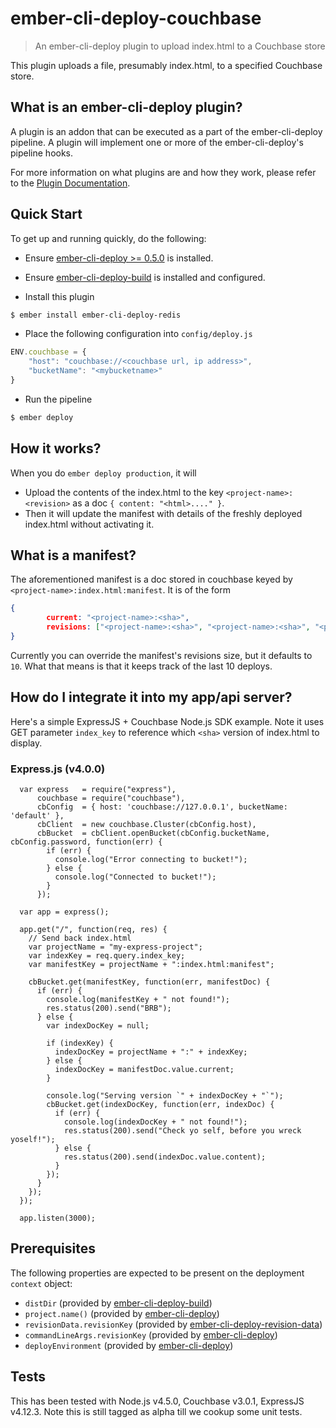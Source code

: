 # ember-cli-deploy-couchbase

> An ember-cli-deploy plugin to upload index.html to a Couchbase store

This plugin uploads a file, presumably index.html, to a specified Couchbase
store.

## What is an ember-cli-deploy plugin?

A plugin is an addon that can be executed as a part of the ember-cli-deploy pipeline. A plugin will implement one or more of the ember-cli-deploy's pipeline hooks.

For more information on what plugins are and how they work, please refer to the [Plugin Documentation][2].

## Quick Start

To get up and running quickly, do the following:

- Ensure [ember-cli-deploy >= 0.5.0][3] is installed.
- Ensure [ember-cli-deploy-build][4] is installed and configured.

- Install this plugin

```bash
$ ember install ember-cli-deploy-redis
```

- Place the following configuration into `config/deploy.js`

```javascript
ENV.couchbase = {
    "host": "couchbase://<couchbase url, ip address>",
    "bucketName": "<mybucketname>"
}
```

- Run the pipeline

```bash
$ ember deploy
```

## How it works?

When you do `ember deploy production`, it will

* Upload the contents of the index.html to the key
`<project-name>:<revision>` as a doc `{ content: "<html>...." }`.
* Then it will update the manifest with details of the freshly
deployed index.html without activating it.

## What is a manifest?

The aforementioned manifest is a doc stored in couchbase keyed by
`<project-name>:index.html:manifest`. It is of the form

```json
{
        current: "<project-name>:<sha>",
        revisions: ["<project-name>:<sha>", "<project-name>:<sha>", "<project-name>:<sha>"]
}
```

Currently you can override the manifest's revisions size, but it
defaults to `10`. What that means is that it keeps track of the last
10 deploys.

## How do I integrate it into my app/api server?

Here's a simple ExpressJS + Couchbase Node.js SDK example. Note it
uses GET parameter `index_key` to reference which `<sha>` version of
index.html to display.

### Express.js (v4.0.0)

```
  var express   = require("express"),
      couchbase = require("couchbase"),
      cbConfig  = { host: 'couchbase://127.0.0.1', bucketName: 'default' },
      cbClient  = new couchbase.Cluster(cbConfig.host),
      cbBucket  = cbClient.openBucket(cbConfig.bucketName, cbConfig.password, function(err) {
        if (err) {
          console.log("Error connecting to bucket!");
        } else {
          console.log("Connected to bucket!");
        }
      });

  var app = express();

  app.get("/", function(req, res) {
    // Send back index.html
    var projectName = "my-express-project";
    var indexKey = req.query.index_key;
    var manifestKey = projectName + ":index.html:manifest";

    cbBucket.get(manifestKey, function(err, manifestDoc) {
      if (err) {
        console.log(manifestKey + " not found!");
        res.status(200).send("BRB");
      } else {
        var indexDocKey = null;

        if (indexKey) {
          indexDocKey = projectName + ":" + indexKey;
        } else {
          indexDocKey = manifestDoc.value.current;
        }

        console.log("Serving version `" + indexDocKey + "`");
        cbBucket.get(indexDocKey, function(err, indexDoc) {
          if (err) {
            console.log(indexDocKey + " not found!");
            res.status(200).send("Check yo self, before you wreck yoself!");
          } else {
            res.status(200).send(indexDoc.value.content);
          }
        });
      }
    });
  });

  app.listen(3000);

```

## Prerequisites

The following properties are expected to be present on the deployment `context` object:

- `distDir`                     (provided by [ember-cli-deploy-build][4])
- `project.name()`              (provided by [ember-cli-deploy][5])
- `revisionData.revisionKey`    (provided by [ember-cli-deploy-revision-data][6])
- `commandLineArgs.revisionKey` (provided by [ember-cli-deploy][5])
- `deployEnvironment`           (provided by [ember-cli-deploy][5])

## Tests

This has been tested with Node.js v4.5.0, Couchbase v3.0.1,
ExpressJS v4.12.3. Note this is still tagged as alpha till we cookup some
unit tests.

[1]: http://ember-cli-deploy.com/docs/v1.0.0-beta.1/the-lightning-strategy/ "ember-cli-deploy-lightning-pack"
[2]: http://ember-cli.github.io/ember-cli-deploy/plugins "Plugin Documentation"
[3]: http://ember-cli-deploy.com/docs/v1.0.0/ "ember-cli-deploy >= 0.5.0"
[4]: https://github.com/ember-cli-deploy/ember-cli-deploy-build "ember-cli-deploy-build"
[5]: https://github.com/ember-cli/ember-cli-deploy "ember-cli-deploy"
[6]: https://github.com/ember-cli-deploy/ember-cli-deploy-revision-data "ember-cli-deploy-revision-data"
[7]: https://github.com/ember-cli-deploy/ember-cli-deploy-display-revisions "ember-cli-deploy-display-revisions"
